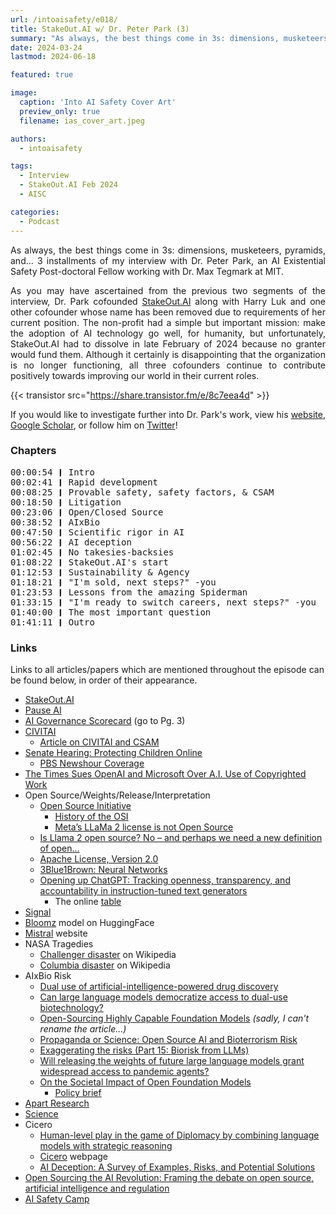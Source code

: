 ```yaml
---
url: /intoaisafety/e018/
title: StakeOut.AI w/ Dr. Peter Park (3)
summary: "As always, the best things come in 3s: dimensions, musketeers, pyramids, and... 3 installments of my interview with Dr. Peter Park!"
date: 2024-03-24
lastmod: 2024-06-18

featured: true

image:
  caption: 'Into AI Safety Cover Art'
  preview_only: true
  filename: ias_cover_art.jpeg

authors:
  - intoaisafety

tags:
  - Interview
  - StakeOut.AI Feb 2024
  - AISC

categories:
  - Podcast
---
```


<div style="text-align: justify">
As always, the best things come in 3s: dimensions, musketeers, pyramids, and... 3 installments of my interview with Dr. Peter Park, an AI Existential Safety Post-doctoral Fellow working with Dr. Max Tegmark at MIT.

As you may have ascertained from the previous two segments of the interview, Dr. Park cofounded <a href="https://www.stakeout.ai" target="_blank" rel="noreferrer noopener">StakeOut.AI</a> along with Harry Luk and one other cofounder whose name has been removed due to requirements of her current position. The non-profit had a simple but important mission: make the adoption of AI technology go well, for humanity, but unfortunately, StakeOut.AI had to dissolve in late February of 2024 because no granter would fund them. Although it certainly is disappointing that the organization is no longer functioning, all three cofounders continue to contribute positively towards improving our world in their current roles.

{{< transistor src="https://share.transistor.fm/e/8c7eea4d" >}}

If you would like to investigate further into Dr. Park's work, view his <a href="https://scholar.harvard.edu/pspark" target="_blank" rel="noreferrer noopener">website</a>, <a href="https://scholar.google.com/citations?user=5lMAPEoAAAAJ&hl=en" target="_blank" rel="noreferrer noopener">Google Scholar</a>, or follow him on <a href="https://twitter.com/dr_park_phd" target="_blank" rel="noreferrer noopener">Twitter</a>!
</div>

### Chapters

<div style="text-align: left; font-family:monospace;">
00:00:54 ❙ Intro<br>
00:02:41 ❙ Rapid development<br>
00:08:25 ❙ Provable safety, safety factors, & CSAM<br>
00:18:50 ❙ Litigation<br>
00:23:06 ❙ Open/Closed Source<br>
00:38:52 ❙ AIxBio<br>
00:47:50 ❙ Scientific rigor in AI<br>
00:56:22 ❙ AI deception<br>
01:02:45 ❙ No takesies-backsies<br>
01:08:22 ❙ StakeOut.AI's start<br>
01:12:53 ❙ Sustainability & Agency<br>
01:18:21 ❙ "I'm sold, next steps?" -you<br>
01:23:53 ❙ Lessons from the amazing Spiderman<br>
01:33:15 ❙ "I'm ready to switch careers, next steps?" -you<br>
01:40:00 ❙ The most important question<br>
01:41:11 ❙ Outro
</div>

### Links

Links to all articles/papers which are mentioned throughout the episode can be found below, in order of their appearance.
- <a href="https://www.stakeout.ai" target="_blank" rel="noreferrer noopener">StakeOut.AI</a>
- <a href="https://pauseai.info" target="_blank" rel="noreferrer noopener">Pause AI</a>
- <a href="https://futureoflife.org/wp-content/uploads/2023/11/FLI_Governance_Scorecard_and_Framework.pdf" target="_blank" rel="noreferrer noopener">AI Governance Scorecard</a> (go to Pg. 3)
- <a href="https://civitai.com" target="_blank" rel="noreferrer noopener">CIVITAI</a>
  - <a href="https://www.404media.co/a16z-funded-ai-platform-generated-images-that-could-be-categorized-as-child-pornography-leaked-documents-show/" target="_blank" rel="noreferrer noopener">Article on CIVITAI and CSAM</a>
- <a href="https://www.judiciary.senate.gov/protecting-children-online" target="_blank" rel="noreferrer noopener">Senate Hearing: Protecting Children Online</a>
  - <a href="https://www.pbs.org/newshour/politics/watch-live-ceos-of-meta-tiktok-x-and-other-social-media-companies-testify-in-senate-hearing" target="_blank" rel="noreferrer noopener">PBS Newshour Coverage</a>
- <a href="https://www.nytimes.com/2023/12/27/business/media/new-york-times-open-ai-microsoft-lawsuit.html" target="_blank" rel="noreferrer noopener">The Times Sues OpenAI and Microsoft Over A.I. Use of Copyrighted Work</a>
- Open Source/Weights/Release/Interpretation
  - <a href="https://opensource.org" target="_blank" rel="noreferrer noopener">Open Source Initiative</a>
    - <a href="https://opensource.org/history" target="_blank" rel="noreferrer noopener">History of the OSI</a>
    - <a href="https://opensource.org/blog/metas-llama-2-license-is-not-open-source" target="_blank" rel="noreferrer noopener">Meta’s LLaMa 2 license is not Open Source</a>
  - <a href="https://opensourceconnections.com/blog/2023/07/19/is-llama-2-open-source-no-and-perhaps-we-need-a-new-definition-of-open/" target="_blank" rel="noreferrer noopener">Is Llama 2 open source? No – and perhaps we need a new definition of open…</a>
  - <a href="https://www.apache.org/licenses/LICENSE-2.0" target="_blank" rel="noreferrer noopener">Apache License, Version 2.0</a>
  - <a href="https://www.3blue1brown.com/topics/neural-networks" target="_blank" rel="noreferrer noopener">3Blue1Brown: Neural Networks</a>
  - <a href="https://dl.acm.org/doi/10.1145/3571884.3604316" target="_blank" rel="noreferrer noopener">Opening up ChatGPT: Tracking openness, transparency, and accountability in instruction-tuned text generators</a>
    - The online <a href="https://opening-up-chatgpt.github.io" target="_blank" rel="noreferrer noopener">table</a>
- <a href="https://www.signal.org" target="_blank" rel="noreferrer noopener">Signal</a>
- <a href="https://huggingface.co/bigscience/bloomz" target="_blank" rel="noreferrer noopener">Bloomz</a> model on HuggingFace
- <a href="https://mistral.ai" target="_blank" rel="noreferrer noopener">Mistral</a> website
- NASA Tragedies
  - <a href="https://en.wikipedia.org/wiki/Space_Shuttle_Challenger_disaster" target="_blank" rel="noreferrer noopener">Challenger disaster</a> on Wikipedia
  - <a href="https://en.wikipedia.org/wiki/Space_Shuttle_Columbia_disaster" target="_blank" rel="noreferrer noopener">Columbia disaster</a> on Wikipedia
- AIxBio Risk
  - <a href="https://www.nature.com/articles/s42256-022-00465-9" target="_blank" rel="noreferrer noopener">Dual use of artificial-intelligence-powered drug discovery</a>
  - <a href="https://arxiv.org/abs/2306.03809" target="_blank" rel="noreferrer noopener">Can large language models democratize access to dual-use biotechnology?</a>
  - <a href="https://www.governance.ai/research-paper/open-sourcing-highly-capable-foundation-models" target="_blank" rel="noreferrer noopener">Open-Sourcing Highly Capable Foundation Models</a> _(sadly, I can't rename the article...)_
  - <a href="https://1a3orn.com/sub/essays-propaganda-or-science.html" target="_blank" rel="noreferrer noopener">Propaganda or Science: Open Source AI and Bioterrorism Risk</a>
  - <a href="https://ineffectivealtruismblog.com/2024/03/09/exaggerating-the-risks-part-14-biorisk-from-llms/" target="_blank" rel="noreferrer noopener">Exaggerating the risks (Part 15: Biorisk from LLMs)</a>
  - <a href="https://arxiv.org/abs/2310.18233" target="_blank" rel="noreferrer noopener">Will releasing the weights of future large language models grant widespread access to pandemic agents?</a>
  - <a href="https://crfm.stanford.edu/open-fms/" target="_blank" rel="noreferrer noopener">On the Societal Impact of Open Foundation Models</a>
    - <a href="https://hai.stanford.edu/sites/default/files/2023-12/Governing-Open-Foundation-Models.pdf" target="_blank" rel="noreferrer noopener">Policy brief</a>
- <a href="https://www.apartresearch.com" target="_blank" rel="noreferrer noopener">Apart Research</a>
- <a href="https://www.science.org" target="_blank" rel="noreferrer noopener">Science</a>
- Cicero
  - <a href="https://www.science.org/doi/10.1126/science.ade9097" target="_blank" rel="noreferrer noopener">Human-level play in the game of Diplomacy by combining language models with strategic reasoning</a>
  - <a href="https://ai.meta.com/research/cicero/" target="_blank" rel="noreferrer noopener">Cicero</a> webpage
  - <a href="https://arxiv.org/abs/2308.14752" target="_blank" rel="noreferrer noopener">AI Deception: A Survey of Examples, Risks, and Potential Solutions</a>
- <a href="https://demos.co.uk/research/open-sourcing-the-ai-revolution-framing-the-debate-on-open-source-artificial-intelligence-and-regulation/" target="_blank" rel="noreferrer noopener">Open Sourcing the AI Revolution: Framing the debate on open source, artificial intelligence and regulation</a>
- <a href="https://aisafety.camp" target="_blank" rel="noreferrer noopener">AI Safety Camp</a>

<!-- end of the list -->
